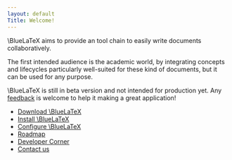 ```yaml
---
layout: default
Title: Welcome!
---
```

\BlueLaTeX aims to provide an tool chain to easily write documents collaboratively.

The first intended audience is the academic world, by integrating concepts and lifecycles particularly well-suited for these kind of documents, but it can be used for any purpose.

\BlueLaTeX is still in beta version and not intended for production yet. Any [feedback](contact/) is welcome to help it making a great application!

 - [Download \BlueLaTeX](/download/)
 - [Install \BlueLaTeX](/installation/)
 - [Configure \BlueLaTeX](/configuration/)
 - [Roadmap](/roadmap/)
 - [Developer Corner](/developers/)
 - [Contact us](/contact/)
